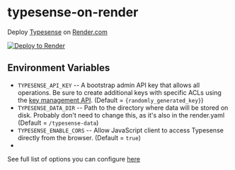 # typesense-on-render
Deploy [Typesense](https://typesense.org/) on [Render.com](https://render.com)

[![Deploy to Render](https://render.com/images/deploy-to-render-button.svg)](https://render.com/deploy)


## Environment Variables
- `TYPESENSE_API_KEY` -- A bootstrap admin API key that allows all operations. Be sure to create additional keys with specific ACLs using the [key management API](https://typesense.org/docs/0.21.0/api/api-keys.html). (Default = `{randomly_generated_key}`)
- `TYPESENSE_DATA_DIR` -- Path to the directory where data will be stored on disk. Probably don't need to change this, as it's also in the render.yaml (Default = `/typesense-data`)
- `TYPESENSE_ENABLE_CORS` -- Allow JavaScript client to access Typesense directly from the browser. (Default = `true`)
- 

See full list of options you can configure [here](https://typesense.org/docs/0.21.0/guide/configure-typesense.html)
